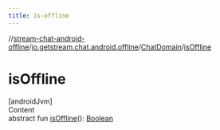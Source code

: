 ```yaml
---
title: is-offline
---
```

//[stream-chat-android-offline](../../../index.md)/[io.getstream.chat.android.offline](../index.md)/[ChatDomain](index.md)/[isOffline](isOffline.md)



# isOffline  
[androidJvm]  
Content  
abstract fun [isOffline](isOffline.md)(): [Boolean](https://kotlinlang.org/api/latest/jvm/stdlib/kotlin/-boolean/index.html)  



